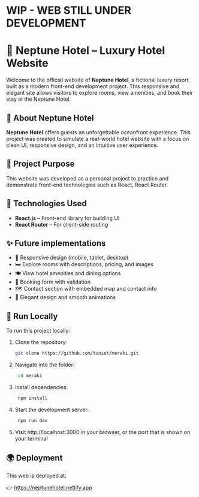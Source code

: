 # WIP - WEB STILL UNDER DEVELOPMENT
# 🏨 Neptune Hotel – Luxury Hotel Website

Welcome to the official website of **Neptune Hotel**, a fictional luxury resort built as a modern front-end development project. This responsive and elegant site allows visitors to explore rooms, view amenities, and book their stay at the Neptune Hotel.

## 🌊 About Neptune Hotel

**Neptune Hotel** offers guests an unforgettable oceanfront experience. This project was created to simulate a real-world hotel website with a focus on clean UI, responsive design, and an intuitive user experience.

## 🎯 Project Purpose

This website was developed as a personal project to practice and demonstrate front-end technologies such as React, React Router.

## 🚀 Technologies Used

- **React.js** – Front-end library for building UI
- **React Router** – For client-side routing

## ✨ Future implementations

- 📱 Responsive design (mobile, tablet, desktop)
- 🛏️ Explore rooms with descriptions, pricing, and images
- 🍽️ View hotel amenities and dining options
- 📅 Booking form with validation
- 🗺️ Contact section with embedded map and contact info
- 🎨 Elegant design and smooth animations

## 🧠 Run Locally

To run this project locally:

1. Clone the repository:

   ```bash
   git clone https://github.com/tuniet/meraki.git
   ```
   
2. Navigate into the folder:

    ```bash
     cd meraki
   ```

3. Install dependencies:

    ```bash
     npm install
     ```

4. Start the development server:

    ```bash
     npm run dev
     ```

6. Visit http://localhost:3000 in your browser, or the port that is shown on your terminal

## 🌍 Deployment
This web is deployed at:

👉 https://neptunehotel.netlify.app
